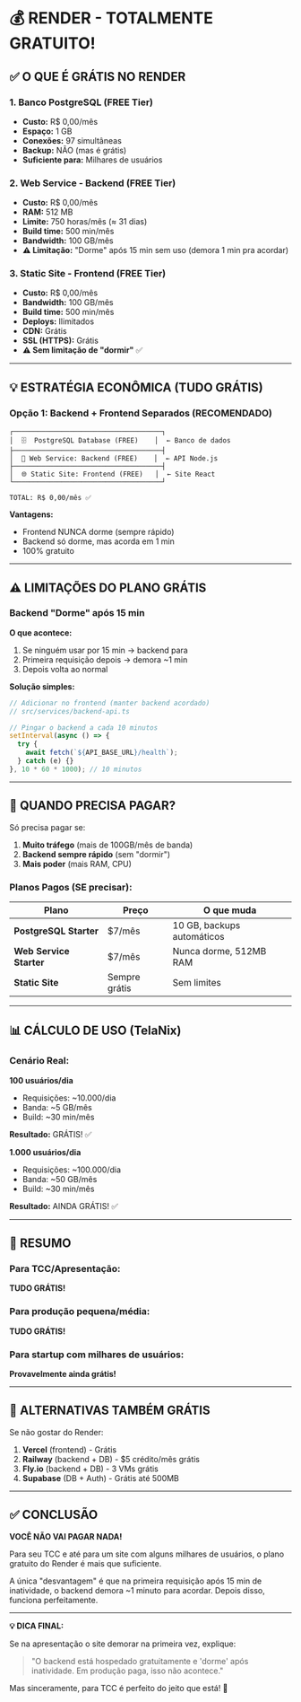 # 💰 RENDER - TOTALMENTE GRATUITO!

## ✅ O QUE É GRÁTIS NO RENDER

### 1. Banco PostgreSQL (FREE Tier)
- **Custo:** R$ 0,00/mês
- **Espaço:** 1 GB
- **Conexões:** 97 simultâneas
- **Backup:** NÃO (mas é grátis)
- **Suficiente para:** Milhares de usuários

### 2. Web Service - Backend (FREE Tier)
- **Custo:** R$ 0,00/mês
- **RAM:** 512 MB
- **Limite:** 750 horas/mês (≈ 31 dias)
- **Build time:** 500 min/mês
- **Bandwidth:** 100 GB/mês
- **⚠️ Limitação:** "Dorme" após 15 min sem uso (demora 1 min pra acordar)

### 3. Static Site - Frontend (FREE Tier)
- **Custo:** R$ 0,00/mês
- **Bandwidth:** 100 GB/mês
- **Build time:** 500 min/mês
- **Deploys:** Ilimitados
- **CDN:** Grátis
- **SSL (HTTPS):** Grátis
- **⚠️ Sem limitação de "dormir"** ✅

---

## 💡 ESTRATÉGIA ECONÔMICA (TUDO GRÁTIS)

### Opção 1: Backend + Frontend Separados (RECOMENDADO)

```
┌─────────────────────────────────────┐
│  🗄️  PostgreSQL Database (FREE)    │  ← Banco de dados
├─────────────────────────────────────┤
│  🔧 Web Service: Backend (FREE)    │  ← API Node.js
├─────────────────────────────────────┤
│  🌐 Static Site: Frontend (FREE)   │  ← Site React
└─────────────────────────────────────┘

TOTAL: R$ 0,00/mês ✅
```

**Vantagens:**
- Frontend NUNCA dorme (sempre rápido)
- Backend só dorme, mas acorda em 1 min
- 100% gratuito

---

## ⚠️ LIMITAÇÕES DO PLANO GRÁTIS

### Backend "Dorme" após 15 min

**O que acontece:**
1. Se ninguém usar por 15 min → backend para
2. Primeira requisição depois → demora ~1 min
3. Depois volta ao normal

**Solução simples:**
```javascript
// Adicionar no frontend (manter backend acordado)
// src/services/backend-api.ts

// Pingar o backend a cada 10 minutos
setInterval(async () => {
  try {
    await fetch(`${API_BASE_URL}/health`);
  } catch (e) {}
}, 10 * 60 * 1000); // 10 minutos
```

---

## 🚀 QUANDO PRECISA PAGAR?

Só precisa pagar se:

1. **Muito tráfego** (mais de 100GB/mês de banda)
2. **Backend sempre rápido** (sem "dormir")
3. **Mais poder** (mais RAM, CPU)

### Planos Pagos (SE precisar):

| Plano | Preço | O que muda |
|-------|-------|------------|
| **PostgreSQL Starter** | $7/mês | 10 GB, backups automáticos |
| **Web Service Starter** | $7/mês | Nunca dorme, 512MB RAM |
| **Static Site** | Sempre grátis | Sem limites |

---

## 📊 CÁLCULO DE USO (TelaNix)

### Cenário Real:

**100 usuários/dia**
- Requisições: ~10.000/dia
- Banda: ~5 GB/mês
- Build: ~30 min/mês

**Resultado:** GRÁTIS! ✅

**1.000 usuários/dia**
- Requisições: ~100.000/dia
- Banda: ~50 GB/mês
- Build: ~30 min/mês

**Resultado:** AINDA GRÁTIS! ✅

---

## 🎯 RESUMO

### Para TCC/Apresentação:
**TUDO GRÁTIS!**

### Para produção pequena/média:
**TUDO GRÁTIS!**

### Para startup com milhares de usuários:
**Provavelmente ainda grátis!**

---

## 🔗 ALTERNATIVAS TAMBÉM GRÁTIS

Se não gostar do Render:

1. **Vercel** (frontend) - Grátis
2. **Railway** (backend + DB) - $5 crédito/mês grátis
3. **Fly.io** (backend + DB) - 3 VMs grátis
4. **Supabase** (DB + Auth) - Grátis até 500MB

---

## ✅ CONCLUSÃO

**VOCÊ NÃO VAI PAGAR NADA!**

Para seu TCC e até para um site com alguns milhares de usuários, o plano gratuito do Render é mais que suficiente.

A única "desvantagem" é que na primeira requisição após 15 min de inatividade, o backend demora ~1 minuto para acordar. Depois disso, funciona perfeitamente.

---

**💡 DICA FINAL:**

Se na apresentação o site demorar na primeira vez, explique:
> "O backend está hospedado gratuitamente e 'dorme' após inatividade. Em produção paga, isso não acontece."

Mas sinceramente, para TCC é perfeito do jeito que está! 🎉

